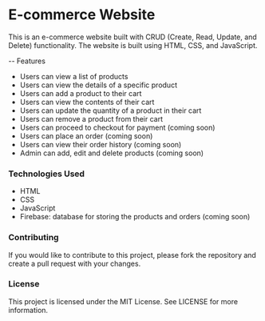 # E-commerce Website


This is an e-commerce website built with CRUD (Create, Read, Update, and Delete) functionality. The website is built using HTML, CSS, and JavaScript.

-- Features
 
  - Users can view a list of products
  - Users can view the details of a specific product
  - Users can add a product to their cart
  - Users can view the contents of their cart
  - Users can update the quantity of a product in their cart
  - Users can remove a product from their cart
  - Users can proceed to checkout for payment (coming soon)
  - Users can place an order (coming soon)
  - Users can view their order history (coming soon)
  - Admin can add, edit and delete products (coming soon)


### Technologies Used

- HTML
- CSS
- JavaScript
- Firebase: database for storing the products and orders (coming soon)


### Contributing

If you would like to contribute to this project, please fork the repository and create a pull request with your changes.

### License

This project is licensed under the MIT License. See LICENSE for more information.
